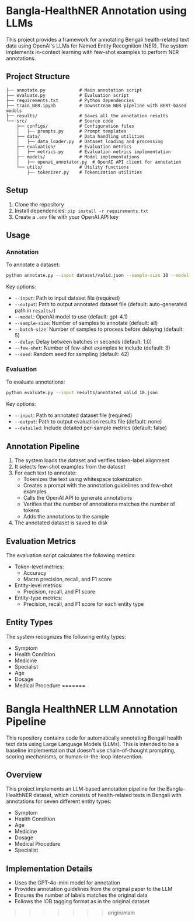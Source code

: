 # Bangla-HealthNER Annotation using LLMs

This project provides a framework for annotating Bengali health-related text data using OpenAI's LLMs for Named Entity Recognition (NER). The system implements in-context learning with few-shot examples to perform NER annotations.

## Project Structure

```
├── annotate.py             # Main annotation script
├── evaluate.py             # Evaluation script
├── requirements.txt        # Python dependencies
├── train_NER.ipynb         # Downstream NER pipeline with BERT-based models
├── results/                # Saves all the annotation results
└── src/                    # Source code
    ├── configs/            # Configuration files
    │   ├── prompts.py      # Prompt templates
    ├── data/               # Data handling utilities
    │   ├── data_loader.py  # Dataset loading and processing
    ├── evaluation/         # Evaluation metrics
    │   ├── metrics.py      # Evaluation metrics implementation
    ├── models/             # Model implementations
    │   ├── openai_annotator.py  # OpenAI API client for annotation
    └── utils/              # Utility functions
        ├── tokenizer.py    # Tokenization utilities
```

## Setup

1. Clone the repository
2. Install dependencies: `pip install -r requirements.txt`
3. Create a `.env` file with your OpenAI API key

## Usage

### Annotation

To annotate a dataset:

```bash
python annotate.py --input dataset/valid.json --sample-size 10 --model gpt-4.1
```

Key options:
- `--input`: Path to input dataset file (required)
- `--output`: Path to output annotated dataset file (default: auto-generated path in `results/`)
- `--model`: OpenAI model to use (default: gpt-4.1)
- `--sample-size`: Number of samples to annotate (default: all)
- `--batch-size`: Number of samples to process before delaying (default: 5)
- `--delay`: Delay between batches in seconds (default: 1.0)
- `--few-shot`: Number of few-shot examples to include (default: 3)
- `--seed`: Random seed for sampling (default: 42)

### Evaluation

To evaluate annotations:

```bash
python evaluate.py --input results/annotated_valid_10.json
```

Key options:
- `--input`: Path to annotated dataset file (required)
- `--output`: Path to output evaluation results file (default: none)
- `--detailed`: Include detailed per-sample metrics (default: false)

## Annotation Pipeline

1. The system loads the dataset and verifies token-label alignment
2. It selects few-shot examples from the dataset
3. For each text to annotate:
   - Tokenizes the text using whitespace tokenization
   - Creates a prompt with the annotation guidelines and few-shot examples
   - Calls the OpenAI API to generate annotations
   - Verifies that the number of annotations matches the number of tokens
   - Adds the annotations to the sample
4. The annotated dataset is saved to disk

## Evaluation Metrics

The evaluation script calculates the following metrics:

- Token-level metrics:
  - Accuracy
  - Macro precision, recall, and F1 score
- Entity-level metrics:
  - Precision, recall, and F1 score
- Entity-type metrics:
  - Precision, recall, and F1 score for each entity type

## Entity Types

The system recognizes the following entity types:
- Symptom
- Health Condition
- Medicine
- Specialist
- Age
- Dosage
- Medical Procedure
=======
# Bangla HealthNER LLM Annotation Pipeline

This repository contains code for automatically annotating Bengali health text data using Large Language Models (LLMs). This is intended to be a baseline implementation that doesn't use chain-of-thought prompting, scoring mechanisms, or human-in-the-loop intervention.

## Overview

This project implements an LLM-based annotation pipeline for the Bangla-HealthNER dataset, which consists of health-related texts in Bengali with annotations for seven different entity types:
- Symptom
- Health Condition
- Age
- Medicine
- Dosage
- Medical Procedure
- Specialist

## Implementation Details

- Uses the GPT-4o-mini model for annotation
- Provides annotation guidelines from the original paper to the LLM
- Ensures the number of labels matches the original data
- Follows the IOB tagging format as in the original dataset
>>>>>>> origin/main
